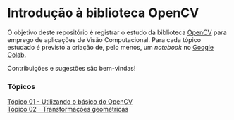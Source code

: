 # Introdução à biblioteca OpenCV

O objetivo deste repositório é registrar o estudo da biblioteca [OpenCV](https://opencv.org/) para emprego de aplicações de Visão Computacional. Para cada tópico estudado é previsto a criação de, pelo menos, um *notebook* no [Google Colab](https://colab.research.google.com).

Contribuições e sugestões são bem-vindas!

### Tópicos
[Tópico 01 - Utilizando o básico do OpenCV](https://github.com/alvesmgabriel/intro-opencv/tree/main/aula-01-opencv-basico)\
[Tópico 02 - Transformações geométricas](https://github.com/alvesmgabriel/intro-opencv/tree/main/topico-02-transformacoes-geometricas)
